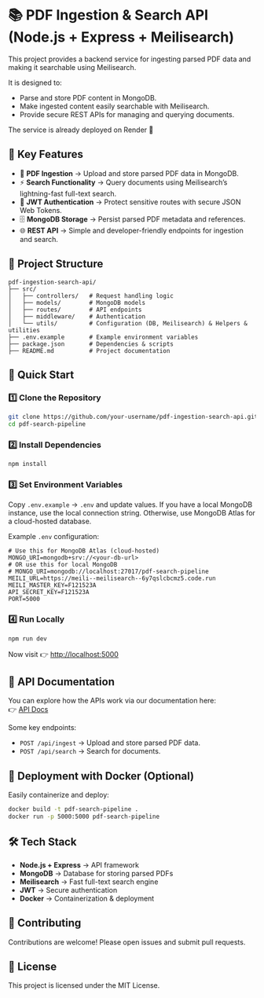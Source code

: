 # 📚 PDF Ingestion & Search API (Node.js + Express + Meilisearch)

This project provides a backend service for ingesting parsed PDF data and making it searchable using Meilisearch.

It is designed to:

- Parse and store PDF content in MongoDB.
- Make ingested content easily searchable with Meilisearch.
- Provide secure REST APIs for managing and querying documents.

The service is already deployed on Render 🚀

## 🔑 Key Features

- 📄 **PDF Ingestion** → Upload and store parsed PDF data in MongoDB.
- ⚡ **Search Functionality** → Query documents using Meilisearch’s lightning-fast full-text search.
- 🔐 **JWT Authentication** → Protect sensitive routes with secure JSON Web Tokens.
- 🗄️ **MongoDB Storage** → Persist parsed PDF metadata and references.
- 🌐 **REST API** → Simple and developer-friendly endpoints for ingestion and search.

## 📂 Project Structure

```
pdf-ingestion-search-api/
├── src/ 
│   ├── controllers/   # Request handling logic
│   ├── models/        # MongoDB models
│   ├── routes/        # API endpoints
│   ├── middleware/    # Authentication
│   └── utils/         # Configuration (DB, Meilisearch) & Helpers & utilities
├── .env.example       # Example environment variables
├── package.json       # Dependencies & scripts
├── README.md          # Project documentation
```

## 🚀 Quick Start

### 1️⃣ Clone the Repository
```bash
git clone https://github.com/your-username/pdf-ingestion-search-api.git
cd pdf-search-pipeline
```

### 2️⃣ Install Dependencies
```bash
npm install
```

### 3️⃣ Set Environment Variables

Copy `.env.example` → `.env` and update values. If you have a local MongoDB instance, use the local connection string. Otherwise, use MongoDB Atlas for a cloud-hosted database.

Example `.env` configuration:

```
# Use this for MongoDB Atlas (cloud-hosted)
MONGO_URI=mongodb+srv://<your-db-url>
# OR use this for local MongoDB
# MONGO_URI=mongodb://localhost:27017/pdf-search-pipeline
MEILI_URL=https://meili--meilisearch--6y7qslcbcmz5.code.run
MEILI_MASTER_KEY=F121523A
API_SECRET_KEY=F121523A
PORT=5000
```

### 4️⃣ Run Locally
```bash
npm run dev
```

Now visit 👉 [http://localhost:5000](http://localhost:5000)

## 📖 API Documentation

You can explore how the APIs work via our documentation here:  
👉 [API Docs](https://github.com/pavankumarsidagam/pdf-search-pipeline/blob/main/PDF%20Docs.pdf)

Some key endpoints:

- `POST /api/ingest` → Upload and store parsed PDF data.
- `POST /api/search` → Search for documents.

## 🐳 Deployment with Docker (Optional)

Easily containerize and deploy:

```bash
docker build -t pdf-search-pipeline .
docker run -p 5000:5000 pdf-search-pipeline
```

## 🛠️ Tech Stack

- **Node.js + Express** → API framework
- **MongoDB** → Database for storing parsed PDFs
- **Meilisearch** → Fast full-text search engine
- **JWT** → Secure authentication
- **Docker** → Containerization & deployment

## 🤝 Contributing

Contributions are welcome! Please open issues and submit pull requests.

## 📜 License

This project is licensed under the MIT License.
